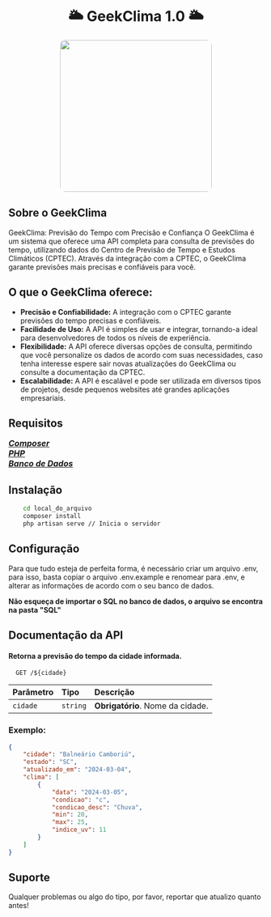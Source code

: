 <h1 align="center">
    🌥️ GeekClima 1.0 🌥️
</h1>
<div align="center">
    <img align="center" src="https://i0.wp.com/garotasnerds.com/wp-content/uploads/2018/05/arcoiris.gif" style="border-radius: 10px" height="300">
</div>

## Sobre o GeekClima

GeekClima: Previsão do Tempo com Precisão e Confiança
O GeekClima é um sistema que oferece uma API completa para consulta de previsões do tempo, utilizando dados do Centro de Previsão de Tempo e Estudos Climáticos (CPTEC). Através da integração com a CPTEC, o GeekClima garante previsões mais precisas e confiáveis para você.

## O que o GeekClima oferece:

-   **Precisão e Confiabilidade:** A integração com o CPTEC garante previsões do tempo precisas e confiáveis.
-   **Facilidade de Uso:** A API é simples de usar e integrar, tornando-a ideal para desenvolvedores de todos os níveis de experiência.
-   **Flexibilidade:** A API oferece diversas opções de consulta, permitindo que você personalize os dados de acordo com suas necessidades, caso tenha interesse espere sair novas atualizações do GeekClima ou consulte a documentação da CPTEC.
-   **Escalabilidade:** A API é escalável e pode ser utilizada em diversos tipos de projetos, desde pequenos websites até grandes aplicações empresariais.

## Requisitos

<div style="display:flex; flex-direction:column; font-weight:bold">
<a href="https://getcomposer.org/Composer-Setup.exe" style="font-size:16px; font-style:italic">Composer</a>
<a href="https://www.php.net/downloads.php" style="font-size:16px; font-style:italic">PHP</a>
<a href="https://dev.mysql.com/downloads/installer/" style="font-size:16px; font-style:italic">Banco de Dados</a>
</div>

## Instalação

```bash
    cd local_do_arquivo
    composer install
    php artisan serve // Inicia o servidor
```

## Configuração

Para que tudo esteja de perfeita forma, é necessário criar um arquivo .env, para isso, basta copiar o arquivo .env.example e renomear para .env, e alterar as informações de acordo com o seu banco de dados.

<span style="font-weight:bold">Não esqueça de importar o SQL no banco de dados, o arquivo se encontra na pasta "SQL"</span>

## Documentação da API

#### Retorna a previsão do tempo da cidade informada.

```
  GET /${cidade}
```

| Parâmetro | Tipo     | Descrição                        |
| :-------- | :------- | :------------------------------- |
| `cidade`  | `string` | **Obrigatório**. Nome da cidade. |

### Exemplo:

```json
{
    "cidade": "Balneário Camboriú",
    "estado": "SC",
    "atualizado_em": "2024-03-04",
    "clima": [
        {
            "data": "2024-03-05",
            "condicao": "c",
            "condicao_desc": "Chuva",
            "min": 20,
            "max": 25,
            "indice_uv": 11
        }
    ]
}
```

## Suporte
Qualquer problemas ou algo do tipo, por favor, reportar que atualizo quanto antes!
